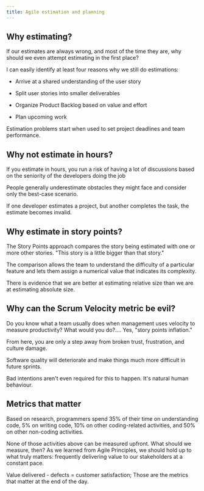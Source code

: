 ```yaml
---
title: Agile estimation and planning
---
```


## Why estimating?

If our estimates are always wrong, and most of the time they are, why should we even attempt estimating in the first place?

I can easily identify at least four reasons why we still do estimations:

- Arrive at a shared understanding of the user story

- Split user stories into smaller deliverables

- Organize Product Backlog based on value and effort

- Plan upcoming work

Estimation problems start when used to set project deadlines and team performance.

## Why not estimate in hours?

If you estimate in hours, you run a risk of having a lot of discussions based on the seniority of the developers doing the job

People generally underestimate obstacles they might face and consider only the best-case scenario.

If one developer estimates a project, but another completes the task, the estimate becomes invalid.



## Why estimate in story points?

The Story Points approach compares the story being estimated with one or more other stories. "This story is a little bigger than that story."

The comparison allows the team to understand the difficulty of a particular feature and lets them assign a numerical value that indicates its complexity.

There is evidence that we are better at estimating relative size than we are at estimating absolute size.

## Why can the Scrum Velocity metric be evil?

Do you know what a team usually does when management uses velocity to measure productivity? What would you do?…. Yes, "story points inflation."

From here, you are only a step away from broken trust, frustration, and culture damage.

Software quality will deteriorate and make things much more difficult in future sprints.

Bad intentions aren't even required for this to happen. It's natural human behaviour.



## Metrics that matter

Based on research, programmers spend 35% of their time on understanding code, 5% on writing code, 10% on other coding-related activities, and 50% on other non-coding activities.

None of those activities above can be measured upfront. What should we measure, then? As we learned from Agile Principles, we should hold up to what truly matters: frequently delivering value to our stakeholders at a constant pace.

Value delivered - defects = customer satisfaction; Those are the metrics that matter at the end of the day.
